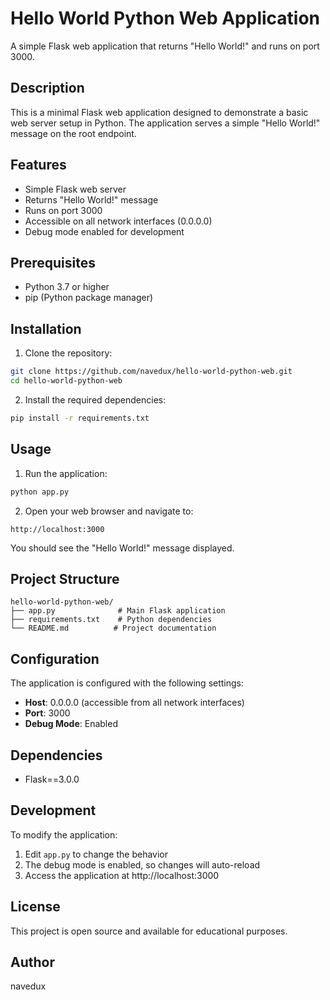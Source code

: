 # Hello World Python Web Application

A simple Flask web application that returns "Hello World!" and runs on port 3000.

## Description

This is a minimal Flask web application designed to demonstrate a basic web server setup in Python. The application serves a simple "Hello World!" message on the root endpoint.

## Features

- Simple Flask web server
- Returns "Hello World!" message
- Runs on port 3000
- Accessible on all network interfaces (0.0.0.0)
- Debug mode enabled for development

## Prerequisites

- Python 3.7 or higher
- pip (Python package manager)

## Installation

1. Clone the repository:
```bash
git clone https://github.com/navedux/hello-world-python-web.git
cd hello-world-python-web
```

2. Install the required dependencies:
```bash
pip install -r requirements.txt
```

## Usage

1. Run the application:
```bash
python app.py
```

2. Open your web browser and navigate to:
```
http://localhost:3000
```

You should see the "Hello World!" message displayed.

## Project Structure

```
hello-world-python-web/
├── app.py              # Main Flask application
├── requirements.txt    # Python dependencies
└── README.md          # Project documentation
```

## Configuration

The application is configured with the following settings:
- **Host**: 0.0.0.0 (accessible from all network interfaces)
- **Port**: 3000
- **Debug Mode**: Enabled

## Dependencies

- Flask==3.0.0

## Development

To modify the application:
1. Edit `app.py` to change the behavior
2. The debug mode is enabled, so changes will auto-reload
3. Access the application at http://localhost:3000

## License

This project is open source and available for educational purposes.

## Author

navedux
